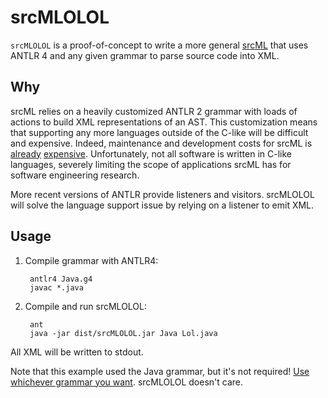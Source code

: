 srcMLOLOL
=========

`srcMLOLOL` is a proof-of-concept to write a more general [srcML][] that uses
ANTLR 4 and any given grammar to parse source code into XML.

[srcML]: http://srcml.org

Why
---

srcML relies on a heavily customized ANTLR 2 grammar with loads of actions to
build XML representations of an AST. This customization means that supporting
any more languages outside of the C-like will be difficult and expensive.
Indeed, maintenance and development costs for srcML is [already][1]
[expensive][2]. Unfortunately, not all software is written in C-like languages,
severely limiting the scope of applications srcML has for software engineering
research.

More recent versions of ANTLR provide listeners and visitors. srcMLOLOL will
solve the language support issue by relying on a listener to emit XML.

[1]: http://www.nsf.gov/awardsearch/showAward?AWD_ID=1305217
[2]: http://www.nsf.gov/awardsearch/showAward?AWD_ID=1305292

Usage
-----

1. Compile grammar with ANTLR4:

        antlr4 Java.g4
        javac *.java

2. Compile and run srcMLOLOL:

        ant
        java -jar dist/srcMLOLOL.jar Java Lol.java

All XML will be written to stdout.

Note that this example used the Java grammar, but it's not required! [Use
whichever grammar you want](https://github.com/antlr/grammars-v4). srcMLOLOL
doesn't care.
